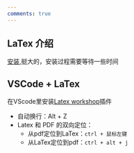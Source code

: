 ```yaml
---
comments: true
---
```


## LaTex 介绍

[安装](https://www.tug.org/texlive/windows.html#install),挺大的，安装过程需要等待一些时间

## VSCode + LaTex

在VScode里安装[Latex workshop](https://marketplace.visualstudio.com/items?itemName=James-Yu.latex-workshop)插件

- 自动换行：Alt + Z
- Latex 和 PDF 的双向定位：
    - 从pdf定位到LaTex：`ctrl + 鼠标左键`
    - 从LaTex定位到pdf：`ctrl + alt + j`